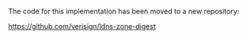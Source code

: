 The code for this implementation has been moved to a new repository:

https://github.com/verisign/ldns-zone-digest
